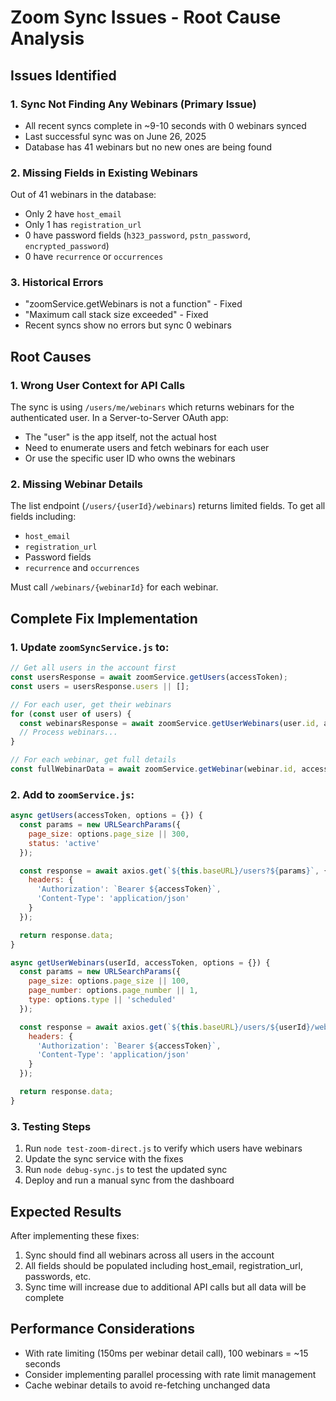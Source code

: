 # Zoom Sync Issues - Root Cause Analysis

## Issues Identified

### 1. **Sync Not Finding Any Webinars (Primary Issue)**
- All recent syncs complete in ~9-10 seconds with 0 webinars synced
- Last successful sync was on June 26, 2025
- Database has 41 webinars but no new ones are being found

### 2. **Missing Fields in Existing Webinars**
Out of 41 webinars in the database:
- Only 2 have `host_email`
- Only 1 has `registration_url`
- 0 have password fields (`h323_password`, `pstn_password`, `encrypted_password`)
- 0 have `recurrence` or `occurrences`

### 3. **Historical Errors**
- "zoomService.getWebinars is not a function" - Fixed
- "Maximum call stack size exceeded" - Fixed
- Recent syncs show no errors but sync 0 webinars

## Root Causes

### 1. **Wrong User Context for API Calls**
The sync is using `/users/me/webinars` which returns webinars for the authenticated user. In a Server-to-Server OAuth app:
- The "user" is the app itself, not the actual host
- Need to enumerate users and fetch webinars for each user
- Or use the specific user ID who owns the webinars

### 2. **Missing Webinar Details**
The list endpoint (`/users/{userId}/webinars`) returns limited fields. To get all fields including:
- `host_email`
- `registration_url`
- Password fields
- `recurrence` and `occurrences`

Must call `/webinars/{webinarId}` for each webinar.

## Complete Fix Implementation

### 1. Update `zoomSyncService.js` to:
```javascript
// Get all users in the account first
const usersResponse = await zoomService.getUsers(accessToken);
const users = usersResponse.users || [];

// For each user, get their webinars
for (const user of users) {
  const webinarsResponse = await zoomService.getUserWebinars(user.id, accessToken, { type });
  // Process webinars...
}

// For each webinar, get full details
const fullWebinarData = await zoomService.getWebinar(webinar.id, accessToken);
```

### 2. Add to `zoomService.js`:
```javascript
async getUsers(accessToken, options = {}) {
  const params = new URLSearchParams({
    page_size: options.page_size || 300,
    status: 'active'
  });

  const response = await axios.get(`${this.baseURL}/users?${params}`, {
    headers: {
      'Authorization': `Bearer ${accessToken}`,
      'Content-Type': 'application/json'
    }
  });

  return response.data;
}

async getUserWebinars(userId, accessToken, options = {}) {
  const params = new URLSearchParams({
    page_size: options.page_size || 100,
    page_number: options.page_number || 1,
    type: options.type || 'scheduled'
  });

  const response = await axios.get(`${this.baseURL}/users/${userId}/webinars?${params}`, {
    headers: {
      'Authorization': `Bearer ${accessToken}`,
      'Content-Type': 'application/json'
    }
  });

  return response.data;
}
```

### 3. Testing Steps
1. Run `node test-zoom-direct.js` to verify which users have webinars
2. Update the sync service with the fixes
3. Run `node debug-sync.js` to test the updated sync
4. Deploy and run a manual sync from the dashboard

## Expected Results
After implementing these fixes:
1. Sync should find all webinars across all users in the account
2. All fields should be populated including host_email, registration_url, passwords, etc.
3. Sync time will increase due to additional API calls but all data will be complete

## Performance Considerations
- With rate limiting (150ms per webinar detail call), 100 webinars = ~15 seconds
- Consider implementing parallel processing with rate limit management
- Cache webinar details to avoid re-fetching unchanged data
